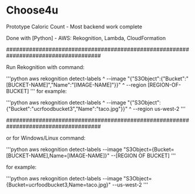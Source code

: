 # Choose4u

Prototype Caloric Count - Most backend work complete

Done with [Python] - AWS: Rekognition, Lambda, CloudFormation

#####################################################################################

Run Rekognition with command: 

'''python
aws rekognition detect-labels ^
  --image "{\"S3Object\":{\"Bucket\":\"[BUCKET-NAME]\",\"Name\":\"[IMAGE-NAME]\"}}" ^
  --region [REGION-OF-BUCKET]
'''
for example:

'''python
aws rekognition detect-labels ^
  --image "{\"S3Object\":{\"Bucket\":\"ucrfoodbucket3\",\"Name\":\"taco.jpg\"}}" ^
  --region us-west-2
'''

#####################################################################################


or for Windows/Linux command:

'''python
aws rekognition detect-labels --image "S3Object={Bucket=[BUCKET-NAME],Name=[IMAGE-NAME]}" --[REGION OF BUCKET]
'''

for example:

'''python
aws rekognition detect-labels --image "S3Object={Bucket=ucrfoodbucket3,Name=taco.jpg}" --us-west-2
'''
